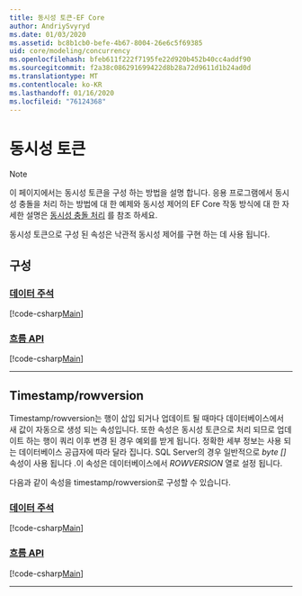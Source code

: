 ```yaml
---
title: 동시성 토큰-EF Core
author: AndriySvyryd
ms.date: 01/03/2020
ms.assetid: bc8b1cb0-befe-4b67-8004-26e6c5f69385
uid: core/modeling/concurrency
ms.openlocfilehash: bfeb611f222f7195fe22d920b452b40cc4addf90
ms.sourcegitcommit: f2a38c086291699422d8b28a72d9611d1b24ad0d
ms.translationtype: MT
ms.contentlocale: ko-KR
ms.lasthandoff: 01/16/2020
ms.locfileid: "76124368"
---
```

# <a name="concurrency-tokens"></a>동시성 토큰

> [!NOTE]
> 이 페이지에서는 동시성 토큰을 구성 하는 방법을 설명 합니다. 응용 프로그램에서 동시성 충돌을 처리 하는 방법에 대 한 예제와 동시성 제어의 EF Core 작동 방식에 대 한 자세한 설명은 [동시성 충돌 처리](../saving/concurrency.md) 를 참조 하세요.

동시성 토큰으로 구성 된 속성은 낙관적 동시성 제어를 구현 하는 데 사용 됩니다.

## <a name="configuration"></a>구성

### <a name="data-annotationstabdata-annotations"></a>[데이터 주석](#tab/data-annotations)

[!code-csharp[Main](../../../samples/core/Modeling/DataAnnotations/Concurrency.cs?name=Concurrency&highlight=5)]

### <a name="fluent-apitabfluent-api"></a>[흐름 API](#tab/fluent-api)

[!code-csharp[Main](../../../samples/core/Modeling/FluentAPI/Concurrency.cs?name=Concurrency&highlight=5)]

***

## <a name="timestamprowversion"></a>Timestamp/rowversion

Timestamp/rowversion는 행이 삽입 되거나 업데이트 될 때마다 데이터베이스에서 새 값이 자동으로 생성 되는 속성입니다. 또한 속성은 동시성 토큰으로 처리 되므로 업데이트 하는 행이 쿼리 이후 변경 된 경우 예외를 받게 됩니다. 정확한 세부 정보는 사용 되는 데이터베이스 공급자에 따라 달라 집니다. SQL Server의 경우 일반적으로 *byte []* 속성이 사용 됩니다 .이 속성은 데이터베이스에서 *ROWVERSION* 열로 설정 됩니다.

다음과 같이 속성을 timestamp/rowversion로 구성할 수 있습니다.

### <a name="data-annotationstabdata-annotations"></a>[데이터 주석](#tab/data-annotations)

[!code-csharp[Main](../../../samples/core/Modeling/DataAnnotations/Timestamp.cs?name=Timestamp&highlight=7)]

### <a name="fluent-apitabfluent-api"></a>[흐름 API](#tab/fluent-api)

[!code-csharp[Main](../../../samples/core/Modeling/FluentAPI/Timestamp.cs?name=Timestamp&highlight=9,17)]

***
